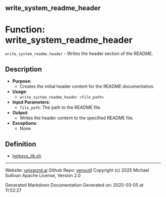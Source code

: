 ## write_system_readme_header
# Function: write_system_readme_header
 `write_system_readme_header` - Writes the header section of the README.
## Description
- **Purpose**:
  - Creates the initial header content for the README documentation.
- **Usage**: 
  - `write_system_readme_header <file_path>`
- **Input Parameters**: 
  - `file_path`: The path to the README file.
- **Output**: 
  - Writes the header content to the specified README file.
- **Exceptions**: 
  - None

## Definition 

* [helpsys_lib.sh](../helpsys_lib_sh.md)
---

Website: [unixwzrd.ai](https://unixwzrd.ai)
Github Repo: [venvutil](https://github.com/unixwzrd/venvutil)
Copyright (c) 2025 Michael Sullivan
Apache License, Version 2.0

Generated Markdown Documentation
Generated on: 2025-03-05 at 11:52:27
